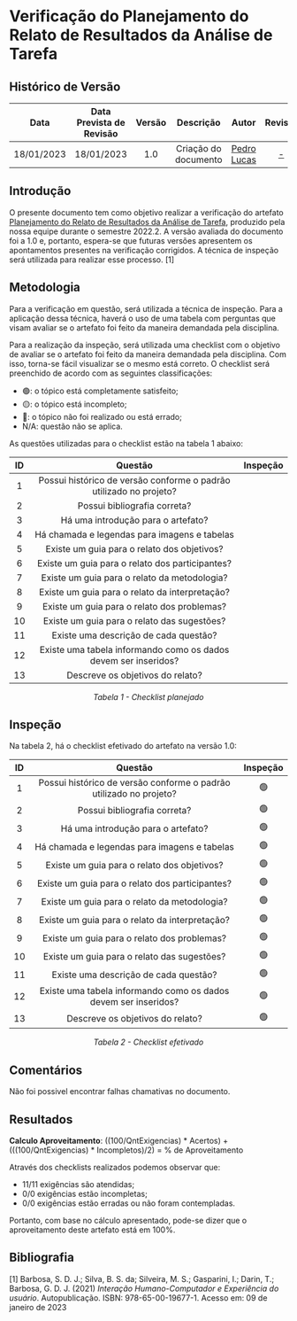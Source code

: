 # Verificação do Planejamento do Relato de Resultados da Análise de Tarefa
## <a>Histórico de Versão</a>
|    Data    | Data Prevista de Revisão | Versão |      Descrição       |                   Autor                    |         Revisor          |
| :--------: | :----------------------: | :----: | :------------------: | :----------------------------------------: | :----------------------: |
| 18/01/2023 |        18/01/2023        |  1.0   | Criação do documento | [Pedro Lucas](https://github.com/PedroLSF) | [-](https://github.com/) |

## <a>Introdução</a>
O presente documento tem como objetivo realizar a verificação do artefato [Planejamento do Relato de Resultados da Análise de Tarefa](../../../../DesignAvaliacaoDesen/Nivel1/AnaliseDeTarefas/PlanejamentoResAnaliseTarefas.md), produzido pela nossa equipe durante o semestre 2022.2. A versão avaliada do documento foi a 1.0 e, portanto, espera-se que futuras versões apresentem os apontamentos presentes na verificação corrigidos. A técnica de inspeção será utilizada para realizar esse processo. [1]

## <a>Metodologia</a>
Para a verificação em questão, será utilizada a técnica de inspeção. Para a aplicação dessa técnica, haverá o uso de uma tabela com perguntas que visam avaliar se o artefato foi feito da maneira demandada pela disciplina.

Para a realização da inspeção, será utilizada uma checklist com o objetivo de avaliar se o artefato foi feito da maneira demandada pela disciplina. Com isso, torna-se fácil visualizar se o mesmo está correto. O checklist será preenchido de acordo com as seguintes classificações:

* 🟢: o tópico está completamente satisfeito;
* 🟡: o tópico está incompleto;
* 🔴: o tópico não foi realizado ou está errado;
* N/A: questão não se aplica.

As questões utilizadas para o checklist estão na tabela 1 abaixo:

<center>


|  ID   |                              Questão                               | Inspeção |
| :---: | :----------------------------------------------------------------: | :------: |
|   1   | Possui histórico de versão conforme o padrão utilizado no projeto? |          |
|   2   |                    Possui bibliografia correta?                    |          |
|   3   |                 Há uma introdução para o artefato?                 |          |
|   4   |            Há chamada e legendas para imagens e tabelas            |          |
|   5   |            Existe um guia para o relato dos objetivos?             |          |
|   6   |          Existe um guia para o relato dos participantes?           |          |
|   7   |            Existe um guia para o relato da metodologia?            |          |
|   8   |           Existe um guia para o relato da interpretação?           |          |
|   9   |            Existe um guia para o relato dos problemas?             |          |
|  10   |            Existe um guia para o relato das sugestões?             |          |
|  11   |            Existe uma descrição de cada questão?                   |          |
|  12   |  Existe uma tabela informando como os dados devem ser inseridos?   |          |
|  13   |            Descreve os objetivos do relato?                        |          |

  
*Tabela 1 - Checklist planejado*

</center>

## <a>Inspeção</a>

Na tabela 2, há o checklist efetivado do artefato na versão 1.0:

<center>

|  ID   |                              Questão                               | Inspeção |
| :---: | :----------------------------------------------------------------: | :------: |
|   1   | Possui histórico de versão conforme o padrão utilizado no projeto? |    🟢     |
|   2   |                    Possui bibliografia correta?                    |    🟢     |
|   3   |                 Há uma introdução para o artefato?                 |    🟢     |
|   4   |            Há chamada e legendas para imagens e tabelas            |    🟢     |
|   5   |            Existe um guia para o relato dos objetivos?             |    🟢     |
|   6   |          Existe um guia para o relato dos participantes?           |    🟢     |
|   7   |            Existe um guia para o relato da metodologia?            |    🟢     |
|   8   |           Existe um guia para o relato da interpretação?           |    🟢     |
|   9   |            Existe um guia para o relato dos problemas?             |    🟢     |
|  10   |            Existe um guia para o relato das sugestões?             |    🟢     |
|  11   |            Existe uma descrição de cada questão?             |    🟢     |
|  12   |            Existe uma tabela informando como os dados devem ser inseridos?            |    🟢     |
|  13   |            Descreve os objetivos do relato?             |    🟢     |
  

  
*Tabela 2 - Checklist efetivado*

</center>

## <a>Comentários</a>

Não foi possivel encontrar falhas chamativas no documento.

## <a>Resultados</a>
<a>**Calculo Aproveitamento**</a>: ((100/QntExigencias) * Acertos) + (((100/QntExigencias) * Incompletos)/2) = % de Aproveitamento

Através dos checklists realizados podemos observar que:

* 11/11 exigências são atendidas;
* 0/0 exigências estão incompletas;
* 0/0 exigências estão erradas ou não foram contempladas.

Portanto, com base no cálculo apresentado, pode-se dizer que o aproveitamento deste artefato está em 100%.

## <a>Bibliografia</a>

[1] Barbosa, S. D. J.; Silva, B. S. da; Silveira, M. S.; Gasparini, I.; Darin, T.; Barbosa, G. D. J. (2021) _Interação Humano-Computador e Experiência do usuário_. Autopublicação. ISBN: 978-65-00-19677-1. Acesso em: 09 de janeiro de 2023
